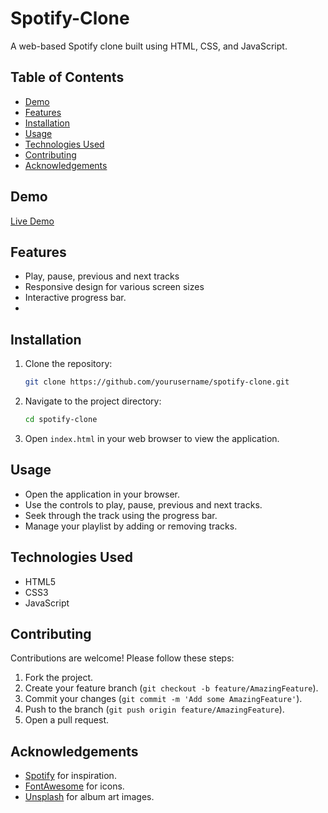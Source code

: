 # Spotify-Clone
A web-based Spotify clone built using HTML, CSS, and JavaScript.

## Table of Contents
- [Demo](#demo)
- [Features](#features)
- [Installation](#installation)
- [Usage](#usage)
- [Technologies Used](#technologies-used)
- [Contributing](#contributing)
- [Acknowledgements](#acknowledgements)

## Demo
[Live Demo](#) <!-- Replace '#' with the link to your live demo if available -->

## Features
- Play, pause, previous and next tracks
- Responsive design for various screen sizes
- Interactive progress bar.
- 
## Installation
1. Clone the repository:
   ```sh
   git clone https://github.com/yourusername/spotify-clone.git
   ```
2. Navigate to the project directory:
   ```sh
   cd spotify-clone
   ```
3. Open `index.html` in your web browser to view the application.

## Usage
- Open the application in your browser.
- Use the controls to play, pause, previous and next tracks.
- Seek through the track using the progress bar.
- Manage your playlist by adding or removing tracks.

## Technologies Used
- HTML5
- CSS3
- JavaScript

## Contributing
Contributions are welcome! Please follow these steps:
1. Fork the project.
2. Create your feature branch (`git checkout -b feature/AmazingFeature`).
3. Commit your changes (`git commit -m 'Add some AmazingFeature'`).
4. Push to the branch (`git push origin feature/AmazingFeature`).
5. Open a pull request.

## Acknowledgements
- [Spotify](https://www.spotify.com/) for inspiration.
- [FontAwesome](https://fontawesome.com/) for icons.
- [Unsplash](https://unsplash.com/) for album art images.
